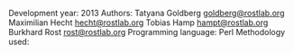 Development year: 2013
Authors: Tatyana Goldberg <goldberg@rostlab.org>
         Maximilian Hecht <hecht@rostlab.org>
         Tobias Hamp <hampt@rostlab.org>
         Burkhard Rost <rost@rostlab.org>
Programming language: Perl
Methodology used: 
